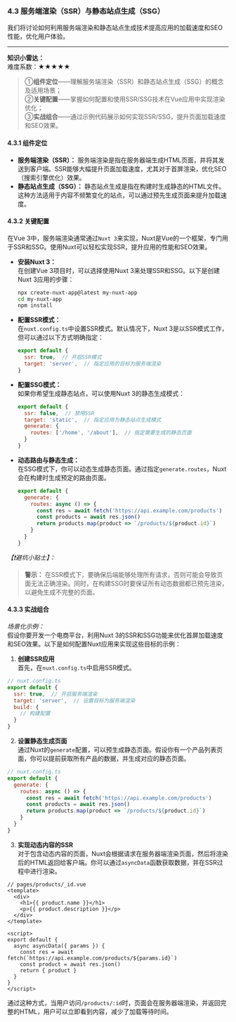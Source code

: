 ### 4.3 服务端渲染（SSR）与静态站点生成（SSG）
我们将讨论如何利用服务端渲染和静态站点生成技术提高应用的加载速度和SEO性能，优化用户体验。

---

**知识小雷达：**  
难度系数：★★★★★   
> ①**组件定位**——理解服务端渲染（SSR）和静态站点生成（SSG）的概念及适用场景；  
> ②**关键配置**——掌握如何配置和使用SSR/SSG技术在Vue应用中实现渲染优化；  
> ③**实战组合**——通过示例代码展示如何实现SSR/SSG，提升页面加载速度和SEO效果。



#### 4.3.1 组件定位  
- **服务端渲染（SSR）：** 服务端渲染是指在服务器端生成HTML页面，并将其发送到客户端。SSR能够大幅提升页面加载速度，尤其对于首屏渲染，优化SEO（搜索引擎优化）效果。
- **静态站点生成（SSG）：** 静态站点生成是指在构建时生成静态的HTML文件。这种方法适用于内容不频繁变化的站点，可以通过预先生成页面来提升加载速度。

#### 4.3.2 关键配置  
在Vue 3中，服务端渲染通常通过`Nuxt 3`来实现，Nuxt是Vue的一个框架，专门用于SSR和SSG。使用Nuxt可以轻松实现SSR，提升应用的性能和SEO效果。

- **安装Nuxt 3：**  
  在创建Vue 3项目时，可以选择使用Nuxt 3来处理SSR和SSG。以下是创建Nuxt 3应用的步骤：
  ```bash
  npx create-nuxt-app@latest my-nuxt-app
  cd my-nuxt-app
  npm install
  ```

- **配置SSR模式：**  
  在`nuxt.config.ts`中设置SSR模式。默认情况下，Nuxt 3是以SSR模式工作，但可以通过以下方式明确指定：
  ```javascript
  export default {
    ssr: true,  // 开启SSR模式
    target: 'server',  // 指定应用的目标为服务端渲染
  }
  ```

- **配置SSG模式：**  
  如果你希望生成静态站点，可以使用Nuxt 3的静态生成模式：
  ```javascript
  export default {
    ssr: false,  // 禁用SSR
    target: 'static',  // 指定应用为静态站点生成模式
    generate: {
      routes: ['/home', '/about'],  // 指定需要生成的静态页面
    }
  }
  ```

- **动态路由与静态生成：**  
  在SSG模式下，你可以动态生成静态页面。通过指定`generate.routes`，Nuxt会在构建时生成预定的路由页面。
  ```javascript
  export default {
    generate: {
      routes: async () => {
        const res = await fetch('https://api.example.com/products')
        const products = await res.json()
        return products.map(product => `/products/${product.id}`)
      }
    }
  }
  ```

*【❗避坑小贴士】：*  
> **警示：** 在SSR模式下，要确保后端能够处理所有请求，否则可能会导致页面无法正确渲染。同时，在构建SSG时要保证所有动态数据都已预先渲染，以避免生成不完整的页面。

#### 4.3.3 实战组合  
*场景化示例：*  
假设你要开发一个电商平台，利用Nuxt 3的SSR和SSG功能来优化首屏加载速度和SEO效果。以下是如何配置Nuxt应用来实现这些目标的示例：

1. **创建SSR应用**  
首先，在`nuxt.config.ts`中启用SSR模式。

```javascript
// nuxt.config.ts
export default {
  ssr: true,  // 开启服务端渲染
  target: 'server',  // 设置目标为服务端渲染
  build: {
    // 构建配置
  }
}
```

2. **设置静态生成页面**  
通过Nuxt的`generate`配置，可以预生成静态页面。假设你有一个产品列表页面，你可以提前获取所有产品的数据，并生成对应的静态页面。

```javascript
// nuxt.config.ts
export default {
  generate: {
    routes: async () => {
      const res = await fetch('https://api.example.com/products')
      const products = await res.json()
      return products.map(product => `/products/${product.id}`)
    }
  }
}
```

3. **实现动态内容的SSR**  
对于包含动态内容的页面，Nuxt会根据请求在服务器端渲染页面，然后将渲染后的HTML返回给客户端。你可以通过`asyncData`函数获取数据，并在SSR过程中进行渲染。

```vue
// pages/products/_id.vue
<template>
  <div>
    <h1>{{ product.name }}</h1>
    <p>{{ product.description }}</p>
  </div>
</template>

<script>
export default {
  async asyncData({ params }) {
    const res = await fetch(`https://api.example.com/products/${params.id}`)
    const product = await res.json()
    return { product }
  }
}
</script>
```

通过这种方式，当用户访问`/products/:id`时，页面会在服务器端渲染，并返回完整的HTML，用户可以立即看到内容，减少了加载等待时间。
